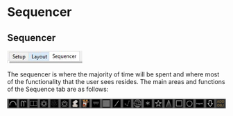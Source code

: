 # Sequencer

## Sequencer

![](../../.gitbook/assets/sequencer-tab.JPG)

The sequencer is where the majority of time will be spent and where most of the functionality that the user sees resides. The main areas and functions of the Sequence tab are as follows:

![](../../.gitbook/assets/image%20%28213%29.png)

